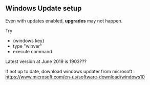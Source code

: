 ## Windows Update setup

Even with updates enabled, **upgrades** may not happen.

Try

  - {windows key}
  - type "winver"
  - execute command

Latest version at June 2019 is 1903???

If not up to date, download windows updater from microsoft : <https://www.microsoft.com/en-us/software-download/windows10>
